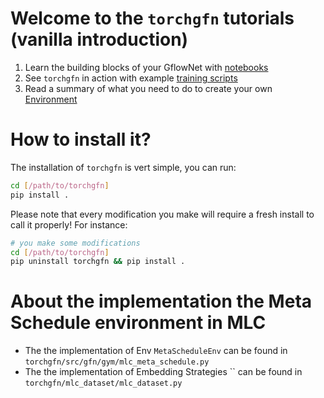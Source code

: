 # Welcome to the `torchgfn` tutorials (vanilla introduction)

1. Learn the building blocks of your GflowNet with [notebooks](https://github.com/saleml/torchgfn/tree/master/tutorials/notebooks/)
2. See `torchgfn` in action with example [training scripts](https://github.com/saleml/torchgfn/tree/master/tutorials/examples/)
3. Read a summary of what you need to do to create your own [Environment](https://github.com/saleml/torchgfn/tree/master/tutorials/ENV.md)

# How to install it?

The installation of `torchgfn` is vert simple, you can run:

```bash
cd [/path/to/torchgfn]
pip install .
```

Please note that every modification you make will require a fresh install to call it properly! For instance:

```bash
# you make some modifications
cd [/path/to/torchgfn]
pip uninstall torchgfn && pip install .
```

# About the implementation the Meta Schedule environment in MLC

- The the implementation of Env `MetaScheduleEnv` can be found in `torchgfn/src/gfn/gym/mlc_meta_schedule.py`
- The the implementation of Embedding Strategies `` can be found in `torchgfn/mlc_dataset/mlc_dataset.py` 

